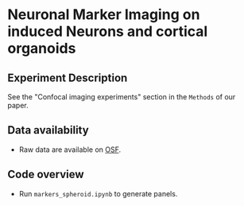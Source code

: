 # Neuronal Marker Imaging on induced Neurons and cortical organoids

## Experiment Description
See the "Confocal imaging experiments" section in the `Methods` of our paper.

## Data availability
- Raw data are available on [OSF](https://osf.io/htb23/).

## Code overview
- Run `markers_spheroid.ipynb` to generate panels.
